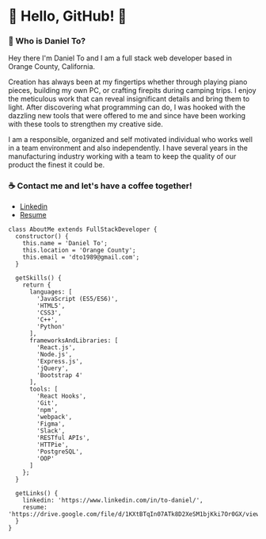 # :wave: Hello, GitHub! :wave:

### :thought_balloon: Who is Daniel To?

Hey there I'm Daniel To and I am a full stack web developer based in Orange County, California.

Creation has always been at my fingertips whether through playing piano pieces, building my own PC, or crafting firepits during camping trips. I enjoy the meticulous work that can reveal insignificant details and bring them to light. After discovering what programming can do, I was hooked with the dazzling new tools that were offered to me and since have been working with these tools to strengthen my creative side.

I am a responsible, organized and self motivated individual who works well in a team environment and also independently. I have several years in the manufacturing industry working with a team to keep the quality of our product the finest it could be. 

### :coffee: Contact me and let's have a coffee together!
- [Linkedin](https://www.linkedin.com/in/to-daniel/)
- [Resume](https://drive.google.com/file/d/1KXtBTqIn07ATk8D2XeSM1bjKki7Or0GX/view)

```
class AboutMe extends FullStackDeveloper {
  constructor() {
    this.name = 'Daniel To';
    this.location = 'Orange County';
    this.email = 'dto1989@gmail.com';
  }
  
  getSkills() {
    return {
      languages: [
        'JavaScript (ES5/ES6)',
        'HTML5',
        'CSS3',
        'C++',
        'Python'
      ],
      frameworksAndLibraries: [
        'React.js',
        'Node.js',
        'Express.js',
        'jQuery',
        'Bootstrap 4'
      ],
      tools: [
        'React Hooks',
        'Git',
        'npm',
        'webpack',
        'Figma',
        'Slack',
        'RESTful APIs',
        'HTTPie',
        'PostgreSQL',
        'OOP'
      ]
    };
  }
  
  getLinks() {
    linkedin: 'https://www.linkedin.com/in/to-daniel/',
    resume: 'https://drive.google.com/file/d/1KXtBTqIn07ATk8D2XeSM1bjKki7Or0GX/view'
  }
}
```
